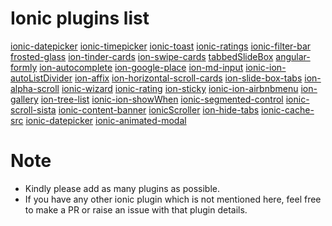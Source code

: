 Ionic plugins list
===================================================================
[ionic-datepicker](https://github.com/rajeshwarpatlolla/ionic-datepicker)
[ionic-timepicker](https://github.com/rajeshwarpatlolla/ionic-timepicker)
[ionic-toast](https://github.com/rajeshwarpatlolla/ionic-toast)
[ionic-ratings](https://github.com/rajeshwarpatlolla/ionic-ratings)
[ionic-filter-bar](https://github.com/djett41/ionic-filter-bar)
[frosted-glass](https://github.com/driftyco/ionic-contrib-frosted-glass)
[ion-tinder-cards](https://github.com/driftyco/ionic-ion-tinder-cards)
[ion-swipe-cards](https://github.com/driftyco/ionic-ion-swipe-cards)
[tabbedSlideBox](https://github.com/saravmajestic/ionic/tree/master/tabbedSlideBox)
[angular-formly](https://github.com/formly-js/angular-formly)
[ion-autocomplete](https://github.com/guylabs/ion-autocomplete)
[ion-google-place](https://github.com/israelidanny/ion-google-place)
[ion-md-input](https://github.com/mhartington/ion-md-input)
[ionic-ion-autoListDivider](https://github.com/andrewmcgivery/ionic-ion-autoListDivider)
[ion-affix](https://github.com/aliok/ion-affix)
[ion-horizontal-scroll-cards](https://github.com/drewrygh/ionic-ion-horizontal-scroll-cards)
[ion-slide-box-tabs](https://github.com/JKnorr91/ion-slide-box-tabs)
[ion-alpha-scroll](https://github.com/aquint/ion-alpha-scroll)
[ionic-wizard](https://github.com/arielfaur/ionic-wizard)
[ionic-rating](https://github.com/fraserxu/ionic-rating)
[ion-sticky](https://github.com/Poordeveloper/ion-sticky)
[ionic-ion-airbnbmenu](https://github.com/mAmged/ionic-ion-airbnbmenu)
[ion-gallery](https://github.com/pedroabreu/ion-gallery)
[ion-tree-list](https://github.com/fer/ion-tree-list)
[ionic-ion-showWhen](https://github.com/andrewmcgivery/ionic-ion-showWhen)
[ionic-segmented-control](https://github.com/tinga-dev/ti-ionic-segmented-control)
[ionic-scroll-sista](https://github.com/djett41/ionic-scroll-sista)
[ionic-content-banner](https://github.com/djett41/ionic-content-banner)
[ionicScroller](https://github.com/KillerCodeMonkey/ionicScroller)
[ion-hide-tabs](https://github.com/mhartington/ion-hide-tabs)
[ionic-cache-src](https://github.com/BenBBear/ionic-cache-src)
[ionic-datepicker](https://github.com/celsomarques/ionic-datepicker)
[ionic-animated-modal](https://github.com/kevincobain2000/ionic-animated-modal)

Note
====
- Kindly please add as many plugins as possible.
- If you have any other ionic plugin which is not mentioned here, feel free to make a PR or raise an issue with that plugin details.